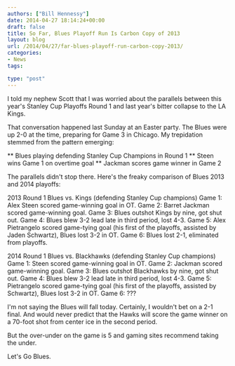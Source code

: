 ```yaml
---
authors: ["Bill Hennessy"]
date: 2014-04-27 18:14:24+00:00
draft: false
title: So Far, Blues Playoff Run Is Carbon Copy of 2013
layout: blog
url: /2014/04/27/far-blues-playoff-run-carbon-copy-2013/
categories:
- News
tags:

type: "post"
---
```


I told my nephew Scott that I was worried about the parallels between this year's Stanley Cup Playoffs Round 1 and last year's bitter collapse to the LA Kings.

That conversation happened last Sunday at an Easter party. The Blues were up 2-0 at the time, preparing for Game 3 in Chicago. My trepidation stemmed from the pattern emerging:




** Blues playing defending Stanley Cup Champions in Round 1
** Steen wins Game 1 on overtime goal
** Jackman scores game winner in Game 2


The parallels didn't stop there. Here's the freaky comparison of Blues 2013 and 2014 playoffs:



2013 Round 1 Blues vs. Kings (defending Stanley Cup champions)
Game 1: Alex Steen scored game-winning goal in OT.
Game 2: Barret Jackman scored game-winning goal.
Game 3: Blues outshot Kings by nine, got shut out.
Game 4: Blues blew 3-2 lead late in third period, lost 4-3.
Game 5: Alex Pietrangelo scored game-tying goal (his first of the playoffs, assisted by Jaden Schwartz), Blues lost 3-2 in OT.
Game 6: Blues lost 2-1, eliminated from playoffs.





2014 Round 1 Blues vs. Blackhawks (defending Stanley Cup champions)
Game 1: Steen scored game-winning goal in OT.
Game 2: Jackman scored game-winning goal.
Game 3: Blues outshot Blackhawks by nine, got shut out.
Game 4: Blues blew 3-2 lead late in third period, lost 4-3.
Game 5: Pietrangelo scored game-tying goal (his first of the playoffs, assisted by Schwartz), Blues lost 3-2 in OT.
Game 6: ???





I'm not saying the Blues will fall today. Certainly, I wouldn't bet on a 2-1 final. And would never predict that the Hawks will score the game winner on a 70-foot shot from center ice in the second period.





But the over-under on the game is 5 and gaming sites recommend taking the under.





Let's Go Blues.
